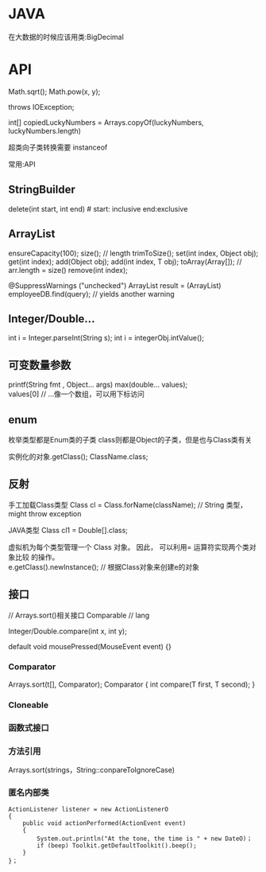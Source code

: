 # JAVA
在大数据的时候应该用类:BigDecimal
# API
Math.sqrt();
Math.pow(x, y);

throws IOException;

int[] copiedLuckyNumbers = Arrays.copyOf(luckyNumbers, luckyNumbers.length)

超类向子类转换需要 instanceof

常用:API

## StringBuilder
delete(int start, int end) # start: inclusive end:exclusive

## ArrayList<T>
ensureCapacity(100);
size(); // length
trimToSize();
set(int index, Object obj);
get(int index);
add(Object obj);
add(int index, T obj);
toArray(Array[]); // arr.length = size()
remove(int index); 

@SuppressWarnings ("unchecked") 
ArrayList<Employee> result =
(ArrayList<Employee>) employeeDB.find(query); // yields another warning

## Integer/Double...
int i = Integer.parseInt(String s); 
int i = integerObj.intValue();

## 可变数量参数
printf(String fmt , Object... args) 
max(double... values);  
values[0]  // ...像一个数组，可以用下标访问

## enum
枚举类型都是Enum类的子类
class则都是Object的子类，但是也与Class类有关

实例化的对象.getClass();
ClassName.class;

## 反射
手工加载Class类型
Class cl = Class.forName(className); // String 类型， might throw exception

JAVA类型
Class cl1 = Double[].class;

虚拟机为每个类型管理一个 Class 对象。 因此， 可以利用= 运算符实现两个类对象比较
的操作。    
e.getClass().newlnstance(); // 根据Class对象来创建e的对象

## 接口
// Arrays.sort()相关接口
Comparable<T>  // lang

Integer/Double.compare(int x, int y);

default void mousePressed(MouseEvent event) {}

### Comparator<T>
Arrays.sort(t[], Comparator<T>);
Comparator<T> {
    int compare(T first, T second);
}

### Cloneable<T>

### 函数式接口

### 方法引用
Arrays.sort(strings，String::conpareToIgnoreCase)

### 匿名内部类
    ActionListener listener = new ActionListenerO
    {
        public void actionPerformed(ActionEvent event)
        {
            System.out.println("At the tone, the time is " + new DateO)；
            if (beep) Toolkit.getDefaultToolkit().beep();
        }
    }；